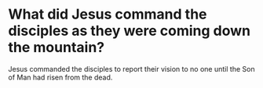 # What did Jesus command the disciples as they were coming down the mountain?

Jesus commanded the disciples to report their vision to no one until the Son of Man had risen from the dead.
